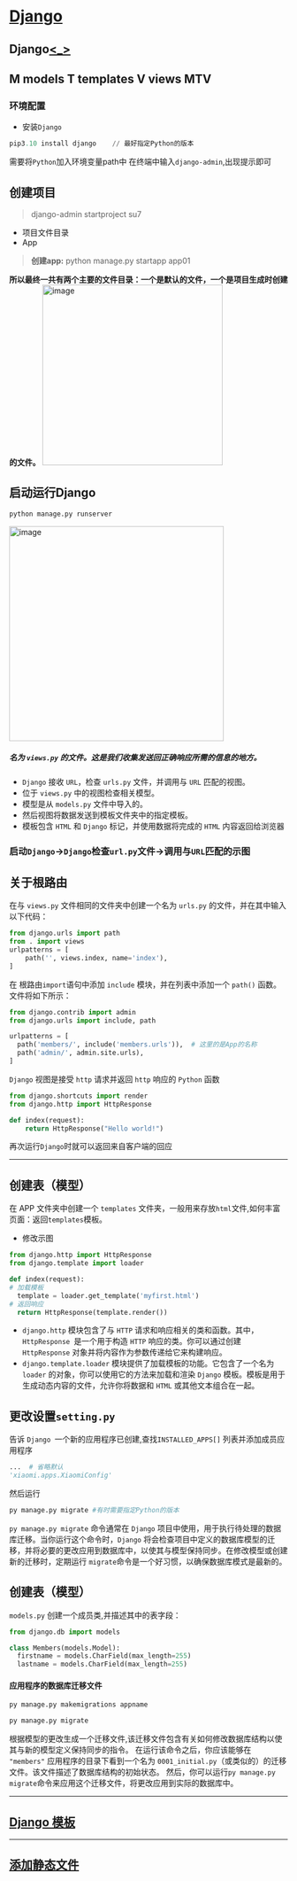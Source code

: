 # [Django](https://github.com/dululu/Blogs/issues/41)

## Django[<_>](https://github.com/jaywcjlove/reference/blob/main/docs/django.md)
M models
T templates
V views
MTV
---
### 环境配置
- 安装`Django`
```python
pip3.10 install django    // 最好指定Python的版本
```
需要将`Python`加入环境变量path中
在终端中输入`django-admin`,出现提示即可
## 创建项目
> django-admin startproject  su7

- 项目文件目录
- App

> **创建app:** python manage.py startapp app01

**所以最终一共有两个主要的文件目录：一个是默认的文件，一个是项目生成时创建的文件。**
<img width="326" alt="image" src="https://github.com/dululu/notes/assets/64392262/ea5d9ce5-38b6-43fc-ae3e-79e3f43b4509">

## 启动运行Django
```python
python manage.py runserver
```
<img width="388" alt="image" src="https://github.com/dululu/notes/assets/64392262/ab693d14-023f-40eb-a52d-75279f44892d">

##### 名为 `views.py` 的文件。这是我们**收集发送回正确响应所需的信息的地方**。
- `Django` 接收 `URL`，检查 `urls.py` 文件，并调用与 `URL` 匹配的视图。
- 位于 `views.py` 中的视图检查相关模型。
- 模型是从 `models.py` 文件中导入的。
- 然后视图将数据发送到模板文件夹中的指定模板。
- 模板包含 `HTML` 和 `Django` 标记，并使用数据将完成的 `HTML` 内容返回给浏览器

### **启动`Django`->`Django`检查`url.py`文件->调用与`URL`匹配的示图**

## **关于根路由**
  在与 `views.py` 文件相同的文件夹中创建一个名为 `urls.py` 的文件，并在其中输入以下代码：
  ```python
  from django.urls import path
  from . import views
  urlpatterns = [
      path('', views.index, name='index'),
  ]
  ```
  在 根路由`import`语句中添加 `include` 模块，并在列表中添加一个 `path()` 函数。文件将如下所示：
  ```python
  from django.contrib import admin
  from django.urls import include, path
  
  urlpatterns = [
    path('members/', include('members.urls')),  # 这里的是App的名称
    path('admin/', admin.site.urls),
  ]
  ```
`Django` 视图是接受 `http` 请求并返回 `http` 响应的 `Python` 函数
```python
from django.shortcuts import render
from django.http import HttpResponse

def index(request):
    return HttpResponse("Hello world!")
```
再次运行`Django`时就可以返回来自客户端的回应



---

## 创建表（模型）
在 APP 文件夹中创建一个 `templates` 文件夹，一般用来存放`html`文件,如何丰富页面：返回`templates`模板。
- 修改示图
```python
from django.http import HttpResponse
from django.template import loader

def index(request):
# 加载模板
  template = loader.get_template('myfirst.html')
# 返回响应
  return HttpResponse(template.render())
```
- `django.http` 模块包含了与 `HTTP` 请求和响应相关的类和函数。其中，`HttpResponse `是一个用于构造 `HTTP` 响应的类。你可以通过创建 `HttpResponse` 对象并将内容作为参数传递给它来构建响应。
- `django.template.loader` 模块提供了加载模板的功能。它包含了一个名为 `loader` 的对象，你可以使用它的方法来加载和渲染 `Django` 模板。模板是用于生成动态内容的文件，允许你将数据和 `HTML` 或其他文本组合在一起。

## 更改设置`setting.py`
告诉 `Django `一个新的应用程序已创建,查找`INSTALLED_APPS[]` 列表并添加成员应用程序
```python
...  # 省略默认
'xiaomi.apps.XiaomiConfig'
```
然后运行
```python
py manage.py migrate #有时需要指定Python的版本
```
`py manage.py migrate` 命令通常在 `Django` 项目中使用，用于执行待处理的数据库迁移。当你运行这个命令时，`Django` 将会检查项目中定义的数据库模型的迁移，并将必要的更改应用到数据库中，以使其与模型保持同步。在修改模型或创建新的迁移时，定期运行 `migrate`命令是一个好习惯，以确保数据库模式是最新的。

## 创建表（模型）
`models.py` 创建一个成员类,并描述其中的表字段：
```python
from django.db import models

class Members(models.Model):
  firstname = models.CharField(max_length=255)
  lastname = models.CharField(max_length=255)
```
#### 应用程序的数据库迁移文件
```python
py manage.py makemigrations appname

py manage.py migrate
```
根据模型的更改生成一个迁移文件,该迁移文件包含有关如何修改数据库结构以使其与新的模型定义保持同步的指令。
在运行该命令之后，你应该能够在` "members"` 应用程序的目录下看到一个名为 `0001_initial.py`（或类似的）的迁移文件。该文件描述了数据库结构的初始状态。
然后，你可以运行` py manage.py migrate `命令来应用这个迁移文件，将更改应用到实际的数据库中。

---

## [Django 模板](https://github.com/jaywcjlove/reference/blob/main/docs/django.md#django-%E6%A8%A1%E6%9D%BF)
---

## [添加静态文件](https://github.com/jaywcjlove/reference/blob/main/docs/django.md#%E6%B7%BB%E5%8A%A0%E9%9D%99%E6%80%81%E6%96%87%E4%BB%B6)